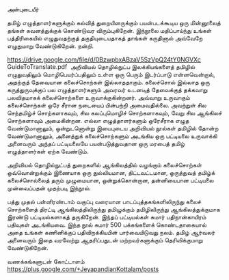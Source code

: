 அன்புடையீர்


தமிழ் எழுத்தாளர்களுக்கும் கல்வித் துறையினருக்கும் பயன்படக்கூடிய ஒரு மின்னூலைத் தங்கள் கவனத்துக்குக் கொண்டுவர விரும்புகிறேன். இந்நூலை மதிப்பாய்ந்து உங்கள் பத்திரிகையில் எழுதுவதற்குத் தகுதியுடையதாகத் தாங்கள் கருதினால் அவ்வேறே எழுதுமாறு வேண்டுகிறேன். நன்றி.
 ​

https://drive.google.com/file/d/0BzwpbxABzaV5SzVpQ24tY0NGVXc  GuideToTranslate.pdf
​
அறிவியல் தொழில்நுட்ப இலக்கியங்களைத் தமிழில் எழுதுவதிலும் மொழிபெயர்ப்பதிலும் உள்ள ஒரு பெரும் இடர்ப்பாடு என்னவென்றால், அதற்குத் தேவையான கலைச்சொற்கள் இல்லாததாகும். கலைச்சொல் இல்லாத ஒரு கருத்துருவுக்குப் பல எழுத்தாளர்களும் அவரவர் உடனடித் தேவைக்குத் தக்கவாறு பலவிதமாகக் கலைச்சொற்களை உருவாக்குகின்றனர். அவ்வாறு உருவாகும் கலைச்சொற்கள் ஒரே சீரான நடையைப் பின்பற்றி அமைவதில்லை. அவற்றுள் சில செந்தமிழ்ச் சொற்களாகவும், சில கலப்புமொழிச் சொற்களாகவும், வேறு சில ஆங்கிலச் சொற்களாவும் அமைகின்றன. எல்லா எழுத்தாளர்களும் ஒரேசீராக எழுத வேண்டுமானாலும், ஒன்றுடனொன்று இயைபுடைய அறிவியல் நூல்கள் தமிழில் தோன்ற வேண்டுமானாலும், அனைத்துக் கலைச்சொற்களும் அடங்கிய ஒரு பட்டியலை உருவாக்கி அனைவரும் அந்தப் பட்டியலையே பயன்படுத்துவதான ஒரு மரபைத் தமிழ் எழுத்தாளர்கள் ஏற்க வேண்டும்.


அறிவியல் தொழில்நுட்பத் துறைகளில் ஆங்கிலத்தில் வழங்கும் கலைச்சொற்கள் ஒவ்வொன்றுக்கும் இணையாக ஒரு துல்லியமான, திட்டவட்டமான, ஒருத்துவத் தமிழ்க் கலைச்சொல்லைத் தரும் முழுமையான, ஒன்றுக்கொன்றான, தன்னியைபான பட்டியலை முன்வைப்பதன் முதற்படி இந்நூல்.


பத்து முதல் பன்னிரண்டாம் வகுப்பு வரையான பாடப்புத்தகங்களிலிருந்து கலைச் சொற்களைத் திரட்டி ஆங்கிலத்திலிருந்து தமிழுக்கும் தமிழிலிருந்து ஆங்கிலத்துக்குமாக இரண்டு பட்டியல்களாகத் தருகிறேன். இந்தப் பட்டியல்கள் சுமார் பதிநான்காயிரம் பதிவுகள் அடங்கியவை. இந்த நூல் சுமார் 500 பக்கங்களைக் கொண்டதாகையால் அதை உங்கள் கணினிக்குப் பதிவிறக்கியபின் பார்வையிடுவது நலம். தமிழ் ஆர்வலர் அனைவரும் இதை வரவேற்று ஆதரிப்பதுடன் மற்றவர்களுக்கும் தெரிவிக்குமாறு வேண்டுகிறேன்.


வணக்கங்களுடன்
கோட்டாளம்
https://plus.google.com/+JeyapandianKottalam/posts